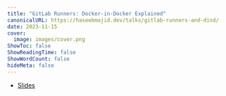 ```yaml
---
title: "GitLab Runners: Docker-in-Docker Explained"
canonicalURL: https://haseebmajid.dev/talks/gitlab-runners-and-dind/
date: 2023-11-15
cover:
  image: images/cover.png
ShowToc: false
ShowReadingTime: false
ShowWordCount: false
hideMeta: false
---
```


- [Slides](https://talks.haseebmajid.dev/gitlab-runners-and-dind/)

